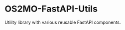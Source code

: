 <!--
SPDX-FileCopyrightText: Magenta ApS

SPDX-License-Identifier: MPL-2.0
-->

# OS2MO-FastAPI-Utils

Utility library with various reusable FastAPI components.

